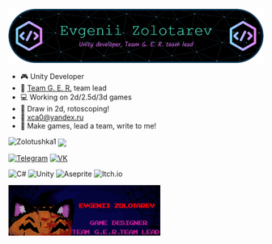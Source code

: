 ![github-header-image](https://github.com/Zolotushka1/Zolotushka1/blob/main/github-header-image.png)


- :video_game: Unity Developer
- :ghost: [Team G. E. R.](https://team-g-e-r.itch.io) team lead
- :computer: Working on 2d/2.5d/3d games
- :art: Draw in 2d, rotoscoping!
- :email: xca0@yandex.ru
- :jack_o_lantern: Make games, lead a team, write to me!

<p><img align="left" src="https://github-readme-stats.vercel.app/api/top-langs?username=Zolotushka1&hide_progress=true&theme=radical" alt="Zolotushka1" /></p>
<p>&nbsp;<img align="center" src="https://readme-jokes.vercel.app/api" /></p>

[![Telegram](https://img.shields.io/badge/Telegram-2CA5E0?style=for-the-badge&logo=telegram&logoColor=white)](https://t.me/ZoloManya)
[![VK](https://img.shields.io/badge/вконтакте-%232E87FB.svg?&style=for-the-badge&logo=vk&logoColor=white)](https://vk.com/vinogradovkavo)

![C#](https://img.shields.io/badge/c%23-%23239120.svg?style=for-the-badge&logo=c-sharp&logoColor=white)
![Unity](https://img.shields.io/badge/unity-%23000000.svg?style=for-the-badge&logo=unity&logoColor=white)
![Aseprite](https://img.shields.io/badge/Aseprite-FFFFFF?style=for-the-badge&logo=Aseprite&logoColor=#7D929E)
![Itch.io](https://img.shields.io/badge/Itch-%23FF0B34.svg?style=for-the-badge&logo=Itch.io&logoColor=white)

![github-lower-image](https://github.com/Zolotushka1/Zolotushka1/blob/main/GitLogo.png)

